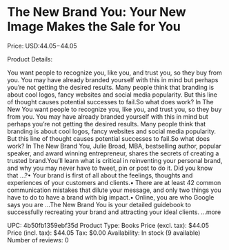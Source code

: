 # The New Brand You: Your New Image Makes the Sale for You

Price: USD:$44.05-$44.05

Product Details:

You want people to recognize you, like you, and trust you, so they buy from you. You may have already branded yourself with this in mind but perhaps you’re not getting the desired results. Many people think that branding is about cool logos, fancy websites and social media popularity. But this line of thought causes potential successes to fail.So what does work? In The New You want people to recognize you, like you, and trust you, so they buy from you. You may have already branded yourself with this in mind but perhaps you’re not getting the desired results. Many people think that branding is about cool logos, fancy websites and social media popularity. But this line of thought causes potential successes to fail.So what does work? In The New Brand You, Julie Broad, MBA, bestselling author, popular speaker, and award winning entrepreneur, shares the secrets of creating a trusted brand.You’ll learn what is critical in reinventing your personal brand, and why you may never have to tweet, pin or post to do it. Did you know that …?• Your brand is first of all about the feelings, thoughts and experiences of your customers and clients.• There are at least 42 common communication mistakes that dilute your message, and only two things you have to do to have a brand with big impact.• Online, you are who Google says you are …The New Brand You is your detailed guidebook to successfully recreating your brand and attracting your ideal clients. ...more

UPC: 4b50fb1359ebf35d
Product Type: Books
Price (excl. tax): $44.05
Price (incl. tax): $44.05
Tax: $0.00
Availability: In stock (9 available)
Number of reviews: 0